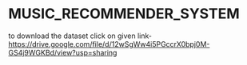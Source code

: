 # MUSIC_RECOMMENDER_SYSTEM
to download the dataset click on given link-https://drive.google.com/file/d/12wSgWw4i5PGccrX0bpj0M-GS4j9WGKBd/view?usp=sharing
